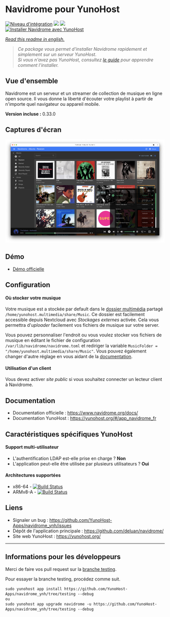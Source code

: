 # Navidrome pour YunoHost

[![Niveau d'intégration](https://dash.yunohost.org/integration/navidrome.svg)](https://dash.yunohost.org/appci/app/navidrome) ![](https://ci-apps.yunohost.org/ci/badges/navidrome.status.svg) ![](https://ci-apps.yunohost.org/ci/badges/navidrome.maintain.svg)  
[![Installer Navidrome avec YunoHost](https://install-app.yunohost.org/install-with-yunohost.png)](https://install-app.yunohost.org/?app=navidrome)

*[Read this readme in english.](./README.md)* 

> *Ce package vous permet d'installer Navidrome rapidement et simplement sur un serveur YunoHost.  
Si vous n'avez pas YunoHost, consultez [le guide](https://yunohost.org/#/install) pour apprendre comment l'installer.*

## Vue d'ensemble
Navidrome est un serveur et un streamer de collection de musique en ligne open source. Il vous donne la liberté d'écouter votre playlist à partir de n'importe quel navigateur ou appareil mobile.

**Version incluse :** 0.33.0

## Captures d'écran

![](https://raw.githubusercontent.com/deluan/navidrome/master/.github/screenshots/ss-desktop-player.png)

## Démo

* [Démo officielle](https://www.navidrome.org/demo/)

## Configuration

#### Où stocker votre musique

Votre musique est a stockée par default dans le [dossier multimédia](https://github.com/YunoHost-Apps/yunohost.multimedia) partagé `/home/yunohost.multimedia/share/Music`. Ce dossier est facilement accessible depuis Nextcloud avec *Stockages externes* activée. Cela vous permettra d'*uploader* facilement vos fichiers de musique sur votre server.

Vous pouvez personnaliser l'endroit ou vous voulez stocker vos fichiers de musique en éditant le fichier de configuration `/var/lib/navidrome/navidrome.toml` et rediriger la variable `MusicFolder = "/home/yunohost.multimedia/share/Music"`. Vous pouvez également changer d'autre réglage en vous aidant de la [documentation](https://www.navidrome.org/docs/usage/configuration-options/).

#### Utilisation d'un client

Vous devez activer *site public* si vous souhaitez connecter un lecteur client à Navidrome.

## Documentation

 * Documentation officielle : https://www.navidrome.org/docs/
 * Documentation YunoHost : https://yunohost.org/#/app_navidrome_fr

## Caractéristiques spécifiques YunoHost

#### Support multi-utilisateur

* L'authentification LDAP est-elle prise en charge ? **Non**
* L'application peut-elle être utilisée par plusieurs utilisateurs ? **Oui**

#### Architectures supportées

* x86-64 - [![Build Status](https://ci-apps.yunohost.org/ci/logs/navidrome%20%28Apps%29.svg)](https://ci-apps.yunohost.org/ci/apps/navidrome/)
* ARMv8-A - [![Build Status](https://ci-apps-arm.yunohost.org/ci/logs/navidrome%20%28Apps%29.svg)](https://ci-apps-arm.yunohost.org/ci/apps/navidrome/)

## Liens

 * Signaler un bug : https://github.com/YunoHost-Apps/navidrome_ynh/issues
 * Dépôt de l'application principale : https://github.com/deluan/navidrome/
 * Site web YunoHost : https://yunohost.org/

---

## Informations pour les développeurs

Merci de faire vos pull request sur la [branche testing](https://github.com/YunoHost-Apps/navidrome_ynh/tree/testing).

Pour essayer la branche testing, procédez comme suit.
```
sudo yunohost app install https://github.com/YunoHost-Apps/navidrome_ynh/tree/testing --debug
ou
sudo yunohost app upgrade navidrome -u https://github.com/YunoHost-Apps/navidrome_ynh/tree/testing --debug
```
